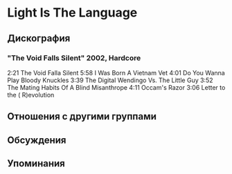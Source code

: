 # Light Is The Language



## Дискография

### "The Void Falls Silent" 2002, Hardcore

2:21 The Void Falla Silent 
5:58 I Was Born A Vietnam Vet 
4:01  Do You Wanna Play Bloody Knuckles 
3:39 The Digital Wendingo Vs. The Little Guy 
3:52 The Mating Habits Of A Blind Misanthrope 
4:11 Occam's Razor 
3:06 Letter to the ( R)evolution


## Отношения с другими группами


## Обсуждения


## Упоминания

